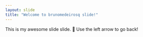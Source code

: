 ```yaml
---
layout: slide
title: "Welcome to brunomedeirosq slide!"
---
```

This is my awesome slide slide. 🎉
Use the left arrow to go back!
